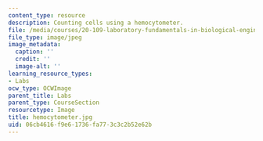 ```yaml
---
content_type: resource
description: Counting cells using a hemocytometer.
file: /media/courses/20-109-laboratory-fundamentals-in-biological-engineering-fall-2007/06cb4616f9e61736fa773c3c2b52e62b_hemocytometer.jpg
file_type: image/jpeg
image_metadata:
  caption: ''
  credit: ''
  image-alt: ''
learning_resource_types:
- Labs
ocw_type: OCWImage
parent_title: Labs
parent_type: CourseSection
resourcetype: Image
title: hemocytometer.jpg
uid: 06cb4616-f9e6-1736-fa77-3c3c2b52e62b
---
```

